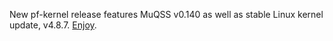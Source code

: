 New pf-kernel release features MuQSS v0.140 as well as stable Linux kernel update, v4.8.7. [Enjoy](https://pf.natalenko.name/sources/4.8/patch-4.8-pf7.xz).
